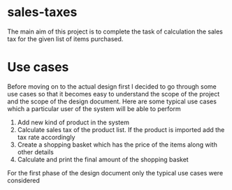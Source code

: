 # sales-taxes
The main aim of this project is to complete the task of calculation the sales tax for the given list of items purchased.
# Use cases
Before moving on to the actual design first I decided to go through some use cases so that it becomes easy to understand the scope of the project and the scope of the design document.
Here are some typical use cases which a particular user of the system will be able to perform
1. Add new kind of product in the system
2. Calculate sales tax of the product list. If the product is imported add the tax rate accordingly
3. Create a shopping basket which has the price of the items along with other details
4. Calculate and print the final amount of the shopping basket

For the first phase of the design document only the typical use cases were considered

